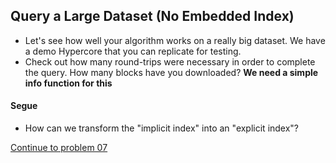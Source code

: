 ## Query a Large Dataset (No Embedded Index)
* Let's see how well your algorithm works on a really big dataset. We have a demo Hypercore that you can replicate for testing.
* Check out how many round-trips were necessary in order to complete the query. How many blocks have you downloaded? __We need a simple info function for this__

#### Segue
* How can we transform the "implicit index" into an "explicit index"?

[Continue to problem 07](07.md)
